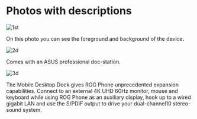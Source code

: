 # Photos with descriptions

![1st](https://content2.onliner.by/catalog/device/main/a358bb6704df0f438e7f92998266a637.jpeg)

On this photo you can see the foreground and background of the device.

![2d](https://content2.onliner.by/catalog/device/main/b001059fcffd3c983184fc57ae17b5c8.jpeg)

Comes with an ASUS professional doc-station.

![3d](https://content2.onliner.by/catalog/device/main/39f78684b210317e68c053a24a252e44.jpeg)

The Mobile Desktop Dock gives ROG Phone unprecedented expansion capabilities. Connect to an external 4K UHD 60Hz monitor, mouse and keyboard while using ROG Phone as an auxiliary display, hook up to a wired gigabit LAN and use the S/PDIF output to drive your dual-channel10 stereo-sound system.
